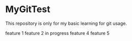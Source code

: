 # MyGitTest
This repository is only for my basic learning for git usage.

feature 1
feature 2 in progress
feature 4
feature 5
